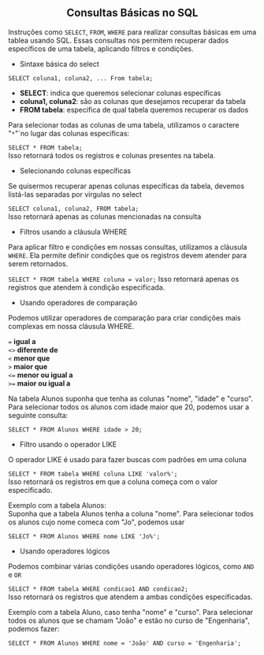 ##  <center>Consultas Básicas no SQL</center>

Instruções como ``SELECT``,  ``FROM``,  ``WHERE`` para realizar consultas básicas em uma tablea usando SQL. Essas consultas nos permitem recuperar dados específicos de uma tabela, aplicando filtros e condições.

- Sintaxe básica do select

```SELECT coluna1, coluna2, ... From tabela;```

- **SELECT**: indica que queremos selecionar colunas específicas <br>
- **coluna1, coluna2**: são as colunas que desejamos recuperar da tabela <br>
- **FROM tabela**: especifica de qual tabela queremos recuperar os dados <br>

Para selecionar todas as colunas de uma tabela, utilizamos o caractere "``*``"`no lugar das colunas especificas:

```SELECT * FROM tabela;``` <br>
Isso retornará todos os registros e colunas presentes na tabela.

- Selecionando colunas específicas 

Se quisermos recuperar apenas colunas específicas da tabela, devemos listá-las separadas por vírgulas no select 

```SELECT coluna1, coluna2, FROM tabela;``` <br>
Isso retornará apenas as colunas mencionadas na consulta

- Filtros usando a cláusula WHERE

Para aplicar filtro e condições em nossas consultas, utilizamos a cláusula ``WHERE``. Ela permite definir condições que os registros devem atender para serem retornados. 

```SELECT * FROM tabela WHERE coluna = valor;```
Isso retornará apenas os registros que atendem à condição especificada.

- Usando operadores de comparação

Podemos utilizar operadores de comparação para criar condições mais complexas em nossa cláusula WHERE. 

``=`` __igual a__ <br>
``<>`` __diferente de__ <br>
``<`` __menor que__ <br>
``>`` __maior que__ <br>
``<=`` __menor ou igual a__ <br>
``>=`` __maior ou igual a__ <br>

Na tabela Alunos suponha que tenha as colunas "nome", "idade" e "curso". Para selecionar todos os alunos com idade maior que 20, podemos usar a seguinte consulta: 

```SELECT * FROM Alunos WHERE idade > 20;```

- Filtro usando o operador LIKE

O operador LIKE é usado para fazer buscas com padrões em uma coluna

```SELECT * FROM tabela WHERE coluna LIKE 'valor%';``` <br>
Isso retornará os registros em que a coluna começa com o valor especificado.

Exemplo com a tabela Alunos:<br>
Suponha que a tabela Alunos tenha a coluna "nome". Para selecionar todos os alunos cujo nome comeca com "Jo", podemos usar

```SELECT * FROM Alunos WHERE nome LIKE 'Jo%';```

- Usando operadores lógicos 

Podemos combinar várias condições usando operadores lógicos, como ``AND`` e ``OR``

```SELECT * FROM tabela WHERE condicao1 AND condicao2;```<br>
Isso retornará os registros que atendem a ambas condições especificadas.

Exemplo com a tabela Aluno, caso tenha "nome" e "curso". Para selecionar todos os alunos que se chamam "João" e estão no curso de "Engenharia", podemos fazer: 

```SELECT * FROM Alunos WHERE nome = 'João' AND curso = 'Engenharia'; ```

